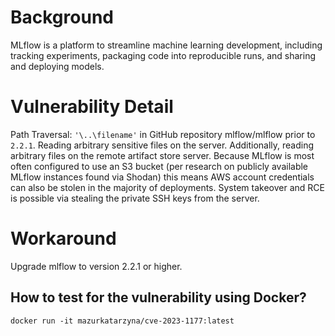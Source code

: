 # Background
MLflow is a platform to streamline machine learning development, including tracking experiments, packaging code into reproducible runs, and sharing and deploying models.

# Vulnerability Detail
Path Traversal: `'\..\filename'` in GitHub repository mlflow/mlflow prior to `2.2.1`.  Reading arbitrary sensitive files on the server. Additionally, reading arbitrary files on the remote artifact store server. Because MLflow is most often configured to use an S3 bucket (per research on publicly available MLflow instances found via Shodan) this means AWS account credentials can also be stolen in the majority of deployments. System takeover and RCE is possible via stealing the private SSH keys from the server. 

# Workaround
Upgrade mlflow to version 2.2.1 or higher. 


## How to test for the vulnerability using Docker?
```
docker run -it mazurkatarzyna/cve-2023-1177:latest
```

